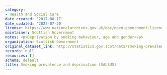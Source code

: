 ```yaml
---
category:
- Health and Social Care
date_created: '2017-08-17'
date_updated: '2022-07-20'
license: https://www.nationalarchives.gov.uk/doc/open-government-licence/version/3/
maintainer: Scottish Government
notes: <p>Deprivation by smoking behaviour, age and gender</p>
organization: Scottish Government
original_dataset_link: http://statistics.gov.scot/data/smoking-prevalence-and-deprivation-salsus
records: null
resources: []
schema: default
title: Smoking prevalence and deprivation (SALSUS)
---
```

